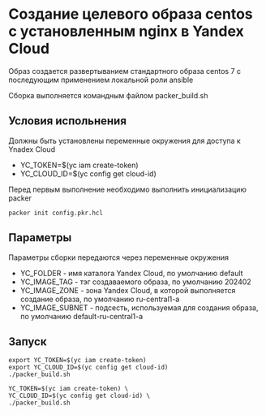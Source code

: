 # Создание целевого образа centos с установленным nginx в Yandex Cloud

Образ создается развертыванием  стандартного образа centos 7 с последующим применением локальной роли ansible

Сборка выполняется командным файлом packer_build.sh

## Условия испольнения

Должны быть установлены переменные окружения для доступа к Ynadex Cloud

- YC_TOKEN=$(yc iam create-token)
- YC_CLOUD_ID=$(yc config get cloud-id)

Перед первым выполнение необходимо выполнить инициализацию packer 

```shell
packer init config.pkr.hcl
```

## Параметры 

Параметры сборки передаются через переменные окружения

- YC_FOLDER - имя каталога Yandex Cloud, по умолчанию default
- YC_IMAGE_TAG - тэг создаваемого образа, по умолчанию 202402
- YC_IMAGE_ZONE -  зона Yandex Cloud, в которой выполняется создание образа, по умолчанию ru-central1-a
- YC_IMAGE_SUBNET - подсесть, используемая для создания образа, по умолчанию default-ru-central1-a

## Запуск 

```shell
export YC_TOKEN=$(yc iam create-token)
export YC_CLOUD_ID=$(yc config get cloud-id)
./packer_build.sh

```

```shell
YC_TOKEN=$(yc iam create-token) \
YC_CLOUD_ID=$(yc config get cloud-id) \
./packer_build.sh

```

